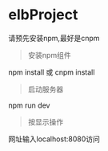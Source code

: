 # elbProject
请预先安装npm,最好是cnpm


> 安装npm组件

npm install 或 cnpm install

> 启动服务器

npm run dev

> 按显示操作

网址输入localhost:8080访问
